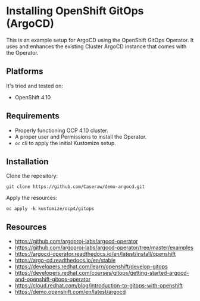 # Installing OpenShift GitOps (ArgoCD)

This is an example setup for ArgoCD using the OpenShift GitOps Operator. It uses
and enhances the existing Cluster ArgoCD instance that comes with the Operator.

## Platforms

It's tried and tested on:
- OpenShift 4.10

## Requirements

- Properly functioning OCP 4.10 cluster.
- A proper user and Permissions to install the Operator.
- `oc` cli to apply the initial Kustomize setup.

## Installation

Clone the repository:

`git clone https://github.com/Caseraw/demo-argocd.git`

Apply the resources:

`oc apply -k kustomize/ocp4/gitops`

## Resources

- https://github.com/argoproj-labs/argocd-operator
- https://github.com/argoproj-labs/argocd-operator/tree/master/examples
- https://argocd-operator.readthedocs.io/en/latest/install/openshift
- https://argo-cd.readthedocs.io/en/stable
- https://developers.redhat.com/learn/openshift/develop-gitops
- https://developers.redhat.com/courses/gitops/getting-started-argocd-and-openshift-gitops-operator
- https://cloud.redhat.com/blog/introduction-to-gitops-with-openshift
- https://demo.openshift.com/en/latest/argocd
